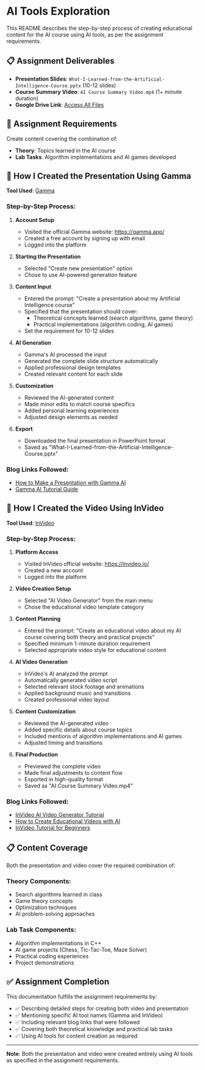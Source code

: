 # AI Tools Exploration

This README describes the step-by-step process of creating educational content for the AI course using AI tools, as per the assignment requirements.

## 📋 Assignment Deliverables

- **Presentation Slides**: `What-I-Learned-from-the-Artificial-Intelligence-Course.pptx` (10-12 slides)
- **Course Summary Video**: `AI Course Summary Video.mp4` (1+ minute duration)
- **Google Drive Link**: [Access All Files](https://drive.google.com/drive/folders/1Qnuqooarik-ilXzOi9K0TzAHnCzSHZp-?usp=drive_link)

## 📝 Assignment Requirements

Create content covering the combination of:

- **Theory**: Topics learned in the AI course
- **Lab Tasks**: Algorithm implementations and AI games developed

## 🎯 How I Created the Presentation Using Gamma

**Tool Used**: [Gamma](https://gamma.app/)

### Step-by-Step Process:

1. **Account Setup**

   - Visited the official Gamma website: https://gamma.app/
   - Created a free account by signing up with email
   - Logged into the platform

2. **Starting the Presentation**

   - Selected "Create new presentation" option
   - Chose to use AI-powered generation feature

3. **Content Input**

   - Entered the prompt: "Create a presentation about my Artificial Intelligence course"
   - Specified that the presentation should cover:
     - Theoretical concepts learned (search algorithms, game theory)
     - Practical implementations (algorithm coding, AI games)
   - Set the requirement for 10-12 slides

4. **AI Generation**

   - Gamma's AI processed the input
   - Generated the complete slide structure automatically
   - Applied professional design templates
   - Created relevant content for each slide

5. **Customization**

   - Reviewed the AI-generated content
   - Made minor edits to match course specifics
   - Added personal learning experiences
   - Adjusted design elements as needed

6. **Export**
   - Downloaded the final presentation in PowerPoint format
   - Saved as "What-I-Learned-from-the-Artificial-Intelligence-Course.pptx"

### Blog Links Followed:

- [How to Make a Presentation with Gamma AI](https://gamma.app/blog/how-to-make-a-presentation)
- [Gamma AI Tutorial Guide](https://help.gamma.app/en/)

## 🎥 How I Created the Video Using InVideo

**Tool Used**: [InVideo](https://invideo.io/)

### Step-by-Step Process:

1. **Platform Access**

   - Visited InVideo official website: https://invideo.io/
   - Created a new account
   - Logged into the platform

2. **Video Creation Setup**

   - Selected "AI Video Generator" from the main menu
   - Chose the educational video template category

3. **Content Planning**

   - Entered the prompt: "Create an educational video about my AI course covering both theory and practical projects"
   - Specified minimum 1-minute duration requirement
   - Selected appropriate video style for educational content

4. **AI Video Generation**

   - InVideo's AI analyzed the prompt
   - Automatically generated video script
   - Selected relevant stock footage and animations
   - Applied background music and transitions
   - Created professional video layout

5. **Content Customization**

   - Reviewed the AI-generated video
   - Added specific details about course topics
   - Included mentions of algorithm implementations and AI games
   - Adjusted timing and transitions

6. **Final Production**
   - Previewed the complete video
   - Made final adjustments to content flow
   - Exported in high-quality format
   - Saved as "AI Course Summary Video.mp4"

### Blog Links Followed:

- [InVideo AI Video Generator Tutorial](https://invideo.io/blog/ai-video-generator/)
- [How to Create Educational Videos with AI](https://invideo.io/blog/how-to-make-educational-videos/)
- [InVideo Tutorial for Beginners](https://invideo.io/blog/invideo-tutorial/)

## 📋 Content Coverage

Both the presentation and video cover the required combination of:

### Theory Components:

- Search algorithms learned in class
- Game theory concepts
- Optimization techniques
- AI problem-solving approaches

### Lab Task Components:

- Algorithm implementations in C++
- AI game projects (Chess, Tic-Tac-Toe, Maze Solver)
- Practical coding experiences
- Project demonstrations

## ✅ Assignment Completion

This documentation fulfills the assignment requirements by:

- ✅ Describing detailed steps for creating both video and presentation
- ✅ Mentioning specific AI tool names (Gamma and InVideo)
- ✅ Including relevant blog links that were followed
- ✅ Covering both theoretical knowledge and practical lab tasks
- ✅ Using AI tools for content creation as required

---

**Note**: Both the presentation and video were created entirely using AI tools as specified in the assignment requirements.
